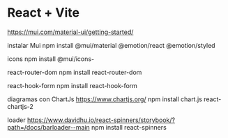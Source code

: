 # React + Vite

https://mui.com/material-ui/getting-started/

instalar Mui
npm install @mui/material @emotion/react @emotion/styled
 
icons
npm install @mui/icons-


react-router-dom
npm install react-router-dom

react-hook-form
npm install react-hook-form

diagramas con ChartJs
https://www.chartjs.org/
npm install chart.js react-chartjs-2

loader
https://www.davidhu.io/react-spinners/storybook/?path=/docs/barloader--main
npm install react-spinners

